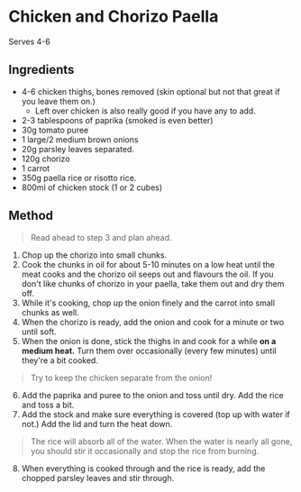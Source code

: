 # Chicken and Chorizo Paella

Serves 4-6

## Ingredients

- 4-6 chicken thighs, bones removed (skin optional but not that great if you leave them on.)
    - Left over chicken is also really good if you have any to add.
- 2-3 tablespoons of paprika (smoked is even better)
- 30g tomato puree
- 1 large/2 medium brown onions
- 20g parsley leaves separated.
- 120g chorizo
- 1 carrot
- 350g paella rice or risotto rice.
- 800ml of chicken stock (1 or 2 cubes)

## Method

> Read ahead to step 3 and plan ahead.

1. Chop up the chorizo into small chunks. 
2. Cook the chunks in oil for about 5-10 minutes on a low heat until the meat cooks and the chorizo oil seeps out and flavours the oil. If you don't like chunks of chorizo in your paella, take them out and dry them off.
3. While it's cooking, chop up the onion finely and the carrot into small chunks as well.
4. When the chorizo is ready, add the onion and cook for a minute or two until soft.
5. When the onion is done, stick the thighs in and cook for a while **on a medium heat.** Turn them over occasionally (every few minutes) until they're a bit cooked.

> Try to keep the chicken separate from the onion!

6. Add the paprika and puree to the onion and toss until dry. Add the rice and toss a bit. 
7. Add the stock and make sure everything is covered (top up with water if not.) Add the lid and turn the heat down.

> The rice will absorb all of the water. When the water is nearly all gone, you should stir it occasionally and stop the rice from burning.

8. When everything is cooked through and the rice is ready, add the chopped parsley leaves and stir through.